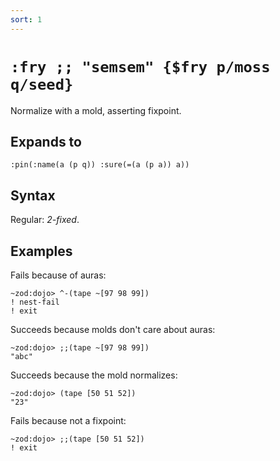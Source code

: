 ```yaml
---
sort: 1
---
```


# `:fry ;; "semsem" {$fry p/moss q/seed}`

Normalize with a mold, asserting fixpoint.

## Expands to

```
:pin(:name(a (p q)) :sure(=(a (p a)) a))
```

## Syntax

Regular: *2-fixed*.

## Examples

Fails because of auras:

```
~zod:dojo> ^-(tape ~[97 98 99])
! nest-fail
! exit
```

Succeeds because molds don't care about auras:

```
~zod:dojo> ;;(tape ~[97 98 99])
"abc"
```

Succeeds because the mold normalizes:

```
~zod:dojo> (tape [50 51 52])
"23"
```

Fails because not a fixpoint:

```
~zod:dojo> ;;(tape [50 51 52])
! exit
```
